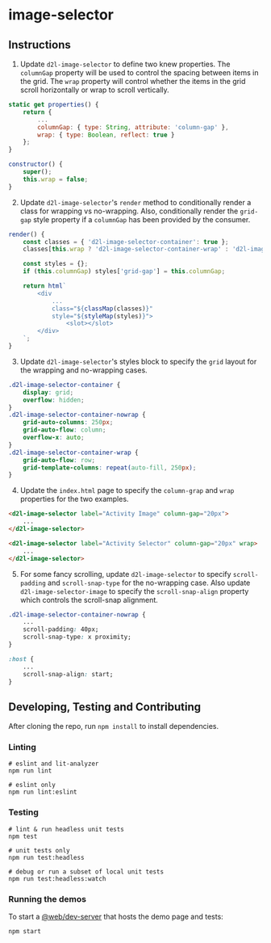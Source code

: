 # image-selector

## Instructions

1. Update `d2l-image-selector` to define two knew properties. The `columnGap` property will be used to control the spacing between items in the grid. The `wrap` property will control whether the items in the grid scroll horizontally or wrap to scroll vertically.
```javascript
static get properties() {
	return {
		...
		columnGap: { type: String, attribute: 'column-gap' },
		wrap: { type: Boolean, reflect: true }
	};
}
```
```javascript
constructor() {
	super();
	this.wrap = false;
}
```
2. Update `d2l-image-selector`'s `render` method to conditionally render a class for wrapping vs no-wrapping. Also, conditionally render the `grid-gap` style property if a `columnGap` has been provided by the consumer.
```javascript
render() {
	const classes = { 'd2l-image-selector-container': true };
	classes[this.wrap ? 'd2l-image-selector-container-wrap' : 'd2l-image-selector-container-nowrap'] = true;

	const styles = {};
	if (this.columnGap) styles['grid-gap'] = this.columnGap;

	return html`
		<div
			...
			class="${classMap(classes)}"
			style="${styleMap(styles)}">
				<slot></slot>
		</div>
	`;
}
```
3. Update `d2l-image-selector`'s styles block to specify the `grid` layout for the wrapping and no-wrapping cases.
```css
.d2l-image-selector-container {
	display: grid;
	overflow: hidden;
}
.d2l-image-selector-container-nowrap {
	grid-auto-columns: 250px;
	grid-auto-flow: column;
	overflow-x: auto;
}
.d2l-image-selector-container-wrap {
	grid-auto-flow: row;
	grid-template-columns: repeat(auto-fill, 250px);
}
```
4. Update the `index.html` page to specify the `column-grap` and `wrap` properties for the two examples.
```html
<d2l-image-selector label="Activity Image" column-gap="20px">
	...
</d2l-image-selector>

<d2l-image-selector label="Activity Selector" column-gap="20px" wrap>
	...
</d2l-image-selector>
```
5. For some fancy scrolling, update `d2l-image-selector` to specify `scroll-padding` and `scroll-snap-type` for the no-wrapping case. Also update `d2l-image-selector-image` to specify the `scroll-snap-align` property which controls the scroll-snap alignment.
```css
.d2l-image-selector-container-nowrap {
	...
	scroll-padding: 40px;
	scroll-snap-type: x proximity;
}
```
```css
:host {
	...
	scroll-snap-align: start;
}
```

## Developing, Testing and Contributing

After cloning the repo, run `npm install` to install dependencies.

### Linting

```shell
# eslint and lit-analyzer
npm run lint

# eslint only
npm run lint:eslint
```

### Testing

```shell
# lint & run headless unit tests
npm test

# unit tests only
npm run test:headless

# debug or run a subset of local unit tests
npm run test:headless:watch
```

### Running the demos

To start a [@web/dev-server](https://modern-web.dev/docs/dev-server/overview/) that hosts the demo page and tests:

```shell
npm start
```
